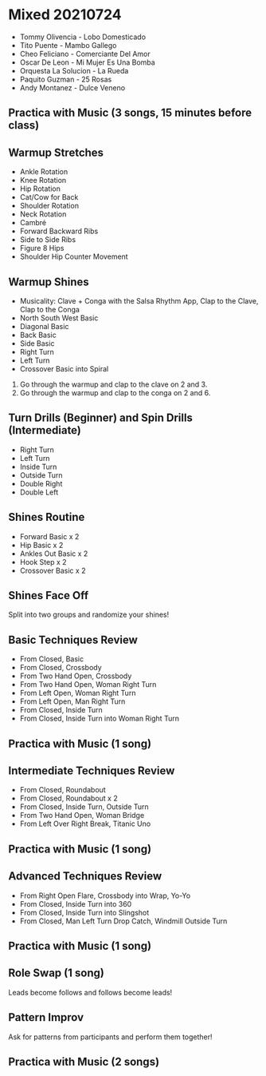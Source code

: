 # Mixed 20210724

- Tommy Olivencia - Lobo Domesticado
- Tito Puente - Mambo Gallego
- Cheo Feliciano - Comerciante Del Amor
- Oscar De Leon - Mi Mujer Es Una Bomba
- Orquesta La Solucion - La Rueda
- Paquito Guzman - 25 Rosas
- Andy Montanez - Dulce Veneno

## Practica with Music (3 songs, 15 minutes before class)

## Warmup Stretches

- Ankle Rotation
- Knee Rotation
- Hip Rotation
- Cat/Cow for Back
- Shoulder Rotation
- Neck Rotation
- Cambré
- Forward Backward Ribs
- Side to Side Ribs
- Figure 8 Hips
- Shoulder Hip Counter Movement

## Warmup Shines

- Musicality: Clave + Conga with the Salsa Rhythm App, Clap to the Clave, Clap to the Conga
- North South West Basic
- Diagonal Basic
- Back Basic
- Side Basic
- Right Turn
- Left Turn
- Crossover Basic into Spiral

1. Go through the warmup and clap to the clave on 2 and 3.
2. Go through the warmup and clap to the conga on 2 and 6.

## Turn Drills (Beginner) and Spin Drills (Intermediate)

- Right Turn
- Left Turn
- Inside Turn
- Outside Turn
- Double Right
- Double Left

## Shines Routine

- Forward Basic x 2
- Hip Basic x 2
- Ankles Out Basic x 2
- Hook Step x 2
- Crossover Basic x 2

## Shines Face Off

Split into two groups and randomize your shines!

## Basic Techniques Review

- From Closed, Basic
- From Closed, Crossbody
- From Two Hand Open, Crossbody
- From Two Hand Open, Woman Right Turn
- From Left Open, Woman Right Turn
- From Left Open, Man Right Turn
- From Closed, Inside Turn
- From Closed, Inside Turn into Woman Right Turn

## Practica with Music (1 song)
## Intermediate Techniques Review

- From Closed, Roundabout
- From Closed, Roundabout x 2
- From Closed, Inside Turn, Outside Turn
- From Two Hand Open, Woman Bridge
- From Left Over Right Break, Titanic Uno

## Practica with Music (1 song)
## Advanced Techniques Review

- From Right Open Flare, Crossbody into Wrap, Yo-Yo
- From Closed, Inside Turn into 360
- From Closed, Inside Turn into Slingshot
- From Closed, Man Left Turn Drop Catch, Windmill Outside Turn

## Practica with Music (1 song)
## Role Swap (1 song)

Leads become follows and follows become leads!

## Pattern Improv

Ask for patterns from participants and perform them together!

## Practica with Music (2 songs)
